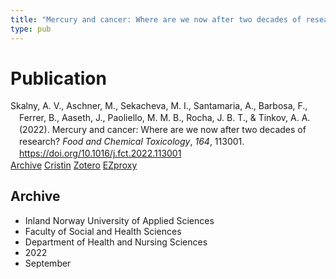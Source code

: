 ```yaml
---
title: "Mercury and cancer: Where are we now after two decades of research?"
type: pub
---
```

<h1>Publication</h1>
<article id="csl-bib-container-A5QF3CZB" class="csl-bib-container">
  <div class="csl-bib-body" style="line-height: 1.35; padding-left: 1em; text-indent:-1em;">
  <div class="csl-entry">Skalny, A. V., Aschner, M., Sekacheva, M. I., Santamaria, A., Barbosa, F., Ferrer, B., Aaseth, J., Paoliello, M. M. B., Rocha, J. B. T., &amp; Tinkov, A. A. (2022). Mercury and cancer: Where are we now after two decades of research? <i>Food and Chemical Toxicology</i>, <i>164</i>, 113001. <a href="https://doi.org/10.1016/j.fct.2022.113001">https://doi.org/10.1016/j.fct.2022.113001</a></div>
</div>
  <div class="csl-bib-buttons">
    <a href="#taxonomy-article-A5QF3CZB" class="csl-bib-button">Archive</a>
    <a href="https://app.cristin.no/results/show.jsf?id=2050353" alt="Cristin URL" class="csl-bib-button">Cristin</a>
    <a href="http://zotero.org/groups/5022929/items/A5QF3CZB" alt="Zotero URL" class="csl-bib-button">Zotero</a>
    <a href="http://ezproxy.inn.no/login?url=https://doi.org/10.1016/j.fct.2022.113001" class="csl-bib-button">EZproxy</a>
  </div>
  <div id="csl-bib-meta-container-A5QF3CZB"></div>
</article>
<div id="csl-bib-meta-A5QF3CZB" class="csl-bib-meta">
  <article id="taxonomy-article-A5QF3CZB" class="taxonomy-article">
    <h1>Archive</h1>
    <ul>
      <li>Inland Norway University of Applied Sciences</li>
      <li>Faculty of Social and Health Sciences</li>
      <li>Department of Health and Nursing Sciences</li>
      <li>2022</li>
      <li>September</li>
    </ul>
  </article>
</div>
